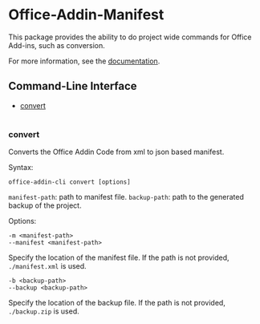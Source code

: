 # Office-Addin-Manifest

This package provides the ability to do project wide commands for Office Add-ins, such as conversion.

For more information, see the [documentation](
https://docs.microsoft.com/en-us/office/dev/add-ins/develop/add-in-manifests).

## Command-Line Interface

* [convert](#info)

#

### convert

Converts the Office Addin Code from xml to json based manifest.

Syntax:

`office-addin-cli convert [options]`

`manifest-path`: path to manifest file.
`backup-path`: path to the generated backup of the project.

Options:

`-m <manifest-path>`<br>
`--manifest <manifest-path>`

Specify the location of the manifest file. If the path is not provided, `./manifest.xml` is used.

`-b <backup-path>`<br>
`--backup <backup-path>`

Specify the location of the backup file. If the path is not provided, `./backup.zip` is used.
